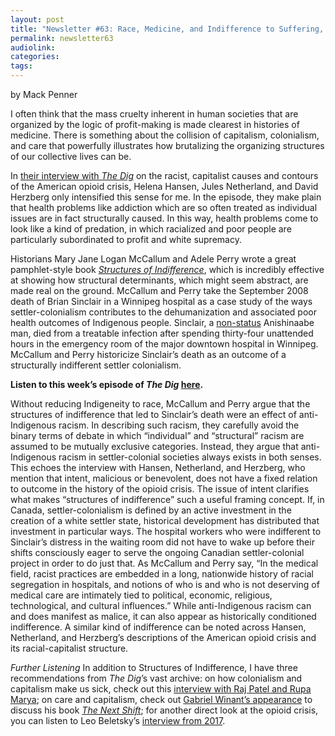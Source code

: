 ```yaml
---
layout: post
title: "Newsletter #63: Race, Medicine, and Indifference to Suffering, with Helena Hansen, Jules Netherland, and David Herzberg"
permalink: newsletter63
audiolink: 
categories: 
tags: 
---
```


by Mack Penner

I often think that the mass cruelty inherent in human societies that are organized by the logic of profit-making is made clearest in histories of medicine. There is something about the collision of capitalism, colonialism, and care that powerfully illustrates how brutalizing the organizing structures of our collective lives can be. 

In [their interview with *The Dig*](https://thedigradio.com/podcast/racism-class-and-the-opioid-crisis) on the racist, capitalist causes and contours of the American opioid crisis, Helena Hansen, Jules Netherland, and David Herzberg only intensified this sense for me. In the episode, they make plain that health problems like addiction which are so often treated as individual issues are in fact structurally caused. In this way, health problems come to look like a kind of predation, in which racialized and poor people are particularly subordinated to profit and white supremacy. 

Historians Mary Jane Logan McCallum and Adele Perry wrote a great pamphlet-style book [*Structures of Indifference*](https://uofmpress.ca/books/detail/structures-of-indifference), which is incredibly effective at showing how structural determinants, which might seem abstract, are made real on the ground. McCallum and Perry take the September 2008 death of Brian Sinclair in a Winnipeg hospital as a case study of the ways settler-colonialism contributes to the dehumanization and associated poor health outcomes of Indigenous people. Sinclair, a [non-status](https://www.thecanadianencyclopedia.ca/en/article/indian-status) Anishinaabe man, died from a treatable infection after spending thirty-four unattended hours in the emergency room of the major downtown hospital in Winnipeg. McCallum and Perry historicize Sinclair’s death as an outcome of a structurally indifferent settler colonialism. 

**Listen to this week’s episode of *The Dig* [here](https://thedigradio.com/podcast/racism-class-and-the-opioid-crisis).** 

Without reducing Indigeneity to race, McCallum and Perry argue that the structures of indifference that led to Sinclair’s death were an effect of anti-Indigenous racism. In describing such racism, they carefully avoid the binary terms of debate in which “individual” and “structural” racism are assumed to be mutually exclusive categories. Instead, they argue that anti-Indigenous racism in settler-colonial societies always exists in both senses. This echoes the interview with Hansen, Netherland, and Herzberg, who mention that intent, malicious or benevolent, does not have a fixed relation to outcome in the history of the opioid crisis. 
The issue of intent clarifies what makes “structures of indifference” such a useful framing concept. If, in Canada, settler-colonialism is defined by an active investment in the creation of a white settler state, historical development has distributed that investment in particular ways. The hospital workers who were indifferent to Sinclair’s distress in the waiting room did not have to wake up before their shifts consciously eager to serve the ongoing Canadian settler-colonial project in order to do just that. As McCallum and Perry say, “In the medical field, racist practices are embedded in a long, nationwide history of racial segregation in hospitals, and notions of who is and who is not deserving of medical care are intimately tied to political, economic, religious, technological, and cultural influences.” 
While anti-Indigenous racism can and does manifest as malice, it can also appear as historically conditioned indifference. A similar kind of indifference can be noted across Hansen, Netherland, and Herzberg’s descriptions of the American opioid crisis and its racial-capitalist structure. 

*Further Listening*
In addition to Structures of Indifference, I have three recommendations from *The Dig*’s vast archive: on how colonialism and capitalism make us sick, check out this [interview with Raj Patel and Rupa Marya](https://thedigradio.com/podcast/inflamed-w-raj-patel-and-rupa-marya); on care and capitalism, check out [Gabriel Winant’s appearance](https://thedigradio.com/podcast/next-shift-with-gabriel-winant) to discuss his book *[The Next Shift](https://www.hup.harvard.edu/catalog.php?isbn=9780674238091)*; for another direct look at the opioid crisis, you can listen to Leo Beletsky’s [interview from 2017](https://thedigradio.com/podcast/the-origins-of-the-opioid-crisis-with-leo-beletsky). 

